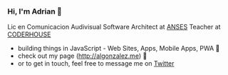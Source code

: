
### Hi, I'm Adrian 👋
Lic en Comunicacion Audivisual
Software Architect at [ANSES](https://anses.gob.ar) 
Teacher at [CODERHOUSE](https://coderhouse.com/)

- building things in JavaScript - Web Sites, Apps, Mobile Apps, PWA 💚
- check out my page (http://algonzalez.me) 👀
- or to get in touch, feel free to message me on [Twitter](https://twitter.com/adrgon)
